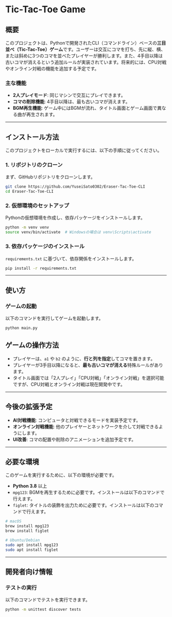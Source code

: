 # Tic-Tac-Toe Game

## 概要

このプロジェクトは、Pythonで開発されたCLI（コマンドライン）ベースの**三目並べ（Tic-Tac-Toe）ゲーム**です。ユーザーは交互にコマを打ち、先に縦、横、または斜めに3つのコマを並べたプレイヤーが勝利します。また、4手目以降は古いコマが消えるという追加ルールが実装されています。将来的には、CPU対戦やオンライン対戦の機能を追加する予定です。

### 主な機能

- **2人プレイモード**: 同じマシンで交互にプレイできます。
- **コマの削除機能**: 4手目以降は、最も古いコマが消えます。
- **BGM再生機能**: ゲーム中にはBGMが流れ、タイトル画面とゲーム画面で異なる曲が再生されます。

---

## インストール方法

このプロジェクトをローカルで実行するには、以下の手順に従ってください。

### 1. リポジトリのクローン

まず、GitHubリポジトリをクローンします。

```bash
git clone https://github.com/YuseiSato0302/Eraser-Tac-Toe-CLI
cd Eraser-Tac-Toe-CLI
```

### 2. 仮想環境のセットアップ

Pythonの仮想環境を作成し、依存パッケージをインストールします。

```bash
python -m venv venv
source venv/bin/activate  # Windowsの場合は venv\Scripts\activate
```

### 3. 依存パッケージのインストール

`requirements.txt` に基づいて、依存関係をインストールします。

```bash
pip install -r requirements.txt
```

---

## 使い方
### ゲームの起動

以下のコマンドを実行してゲームを起動します。

```bash
python main.py
```

## ゲームの操作方法

- プレイヤーは、`a1` や `b2` のように、**行と列を指定**してコマを置きます。
- プレイヤーが3手目以降になると、**最も古いコマが消える**特殊ルールがあります。
- タイトル画面では「2人プレイ」「CPU対戦」「オンライン対戦」を選択可能ですが、CPU対戦とオンライン対戦は現在開発中です。

---

## 今後の拡張予定

- **AI対戦機能**: コンピュータと対戦できるモードを実装予定です。
- **オンライン対戦機能**: 他のプレイヤーとネットワークを介して対戦できるようにします。
- **UI改善**: コマの配置や削除のアニメーションを追加予定です。

---

## 必要な環境

このゲームを実行するために、以下の環境が必要です。

- **Python 3.8** 以上
- `mpg123`: BGMを再生するために必要です。インストールは以下のコマンドで行えます。
- `figlet`: タイトルの装飾を出力ために必要です。インストールは以下のコマンドで行えます。

```bash
# macOS
brew install mpg123
brew install figlet

# Ubuntu/Debian
sudo apt install mpg123
sudo apt install figlet
```

---

## 開発者向け情報

### テストの実行

以下のコマンドでテストを実行できます。

```bash
python -m unittest discover tests
```
